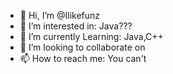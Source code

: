 - 👋 Hi, I’m @Ilikefunz
- 👀 I’m interested in: Java???
- 🌱 I’m currently Learning: Java,C++
- 💞️ I’m looking to collaborate on 
- 📫 How to reach me: You can't

<!---
Ilikefunz/Ilikefunz is a ✨ special ✨ repository because its `README.md` (this file) appears on your GitHub profile.
You can click the Preview link to take a look at your changes.
--->

